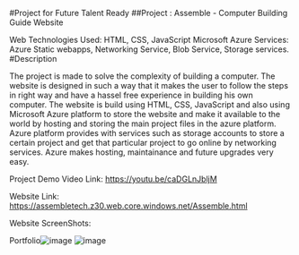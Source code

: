 #Project for Future Talent Ready
##Project : Assemble - Computer Building Guide Website

Web Technologies Used: HTML, CSS, JavaScript Microsoft Azure Services: Azure Static webapps, Networking Service, Blob Service, Storage services.
#Description

The project is made to solve the complexity of building a computer. The website is designed in such a way that it makes the user to follow the steps in right way and have a hassel free experience in building his own computer. The website is build using HTML, CSS, JavaScript and also using Microsoft Azure platform to store the website and make it available to the world by hosting and storing the main project files in the azure platform. Azure platform provides with services such as storage accounts to store a certain project and get that particular project to go online by networking services. Azure makes hosting, maintainance and future upgrades very easy.

Project Demo Video Link: https://youtu.be/caDGLnJbljM

Website Link: https://assembletech.z30.web.core.windows.net/Assemble.html

Website ScreenShots:



Portfolio![image](https://user-images.githubusercontent.com/93115567/200157192-c790d899-8792-4207-95a3-927ab16094fc.png)
![image](https://user-images.githubusercontent.com/93115567/200157220-c6bb47b4-268e-480b-bf59-2eeb92a6c2f1.png)

